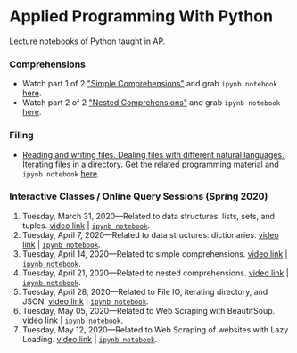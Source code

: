 # Applied Programming With Python
Lecture notebooks of Python taught in AP.

### Comprehensions
- Watch part 1 of 2 ["Simple Comprehensions"](https://youtu.be/styO04BaVnM) and grab `ipynb notebook` [here](https://github.com/MuhammadYaseenKhan/Applied-Programming-With-Python/blob/master/Comprehensions/Comprehension-1of2.ipynb).
- Watch part 2 of 2 ["Nested Comprehensions"](https://youtu.be/_FhzEd7thsc) and grab `ipynb notebook` [here](https://github.com/MuhammadYaseenKhan/Applied-Programming-With-Python/blob/master/Comprehensions/Comprehension-2of2.ipynb).

### Filing 
- [Reading and writing files. Dealing files with different natural languages. Iterating files in a directory](https://youtu.be/LXzstp880ww). Get the related programming material and `ipynb notebook` [here](https://github.com/MuhammadYaseenKhan/Applied-Programming-With-Python/tree/master/File%20IO).

### Interactive Classes / Online Query Sessions (Spring 2020)
 1. Tuesday, March 31, 2020—Related to data structures: lists, sets, and tuples. [video link](https://www.youtube.com/watch?v=ZSk63Wjm8UE) | [`ipynb notebook`](https://github.com/MuhammadYaseenKhan/Applied-Programming-With-Python/blob/master/Online-Query-Session-Spring-2020/Query-Session-1.ipynb).
 2. Tuesday, April 7, 2020—Related to data structures: dictionaries. [video link](https://www.youtube.com/watch?v=WMp2OHHo2wY) | [`ipynb notebook`](https://github.com/MuhammadYaseenKhan/Applied-Programming-With-Python/blob/master/Online-Query-Session-Spring-2020/Query-Session-2.ipynb).
 3. Tuesday, April 14, 2020—Related to simple comprehensions. [video link](https://youtu.be/tEh6_b5cjuk) | [`ipynb notebook`](https://github.com/MuhammadYaseenKhan/Applied-Programming-With-Python/blob/master/Online-Query-Session-Spring-2020/Query-Session-3.ipynb).
 4. Tuesday, April 21, 2020—Related to nested comprehensions. [video link](https://youtu.be/_FhzEd7thsc) | [`ipynb notebook`](https://github.com/MuhammadYaseenKhan/Applied-Programming-With-Python/blob/master/Online-Query-Session-Spring-2020/Query-Session-4.ipynb).
 5. Tuesday, April 28, 2020—Related to File IO, iterating directory, and JSON. [video link](https://www.youtube.com/watch?v=tXfLQgjE0XQ) | [`ipynb notebook`](https://github.com/MuhammadYaseenKhan/Applied-Programming-With-Python/blob/master/Online-Query-Session-Spring-2020/Interactive-Class-File-IO.ipynb).
 6. Tuesday, May 05, 2020—Related to Web Scraping with BeautifSoup. [video link](https://youtu.be/UOL1YRQdD3g) | [`ipynb notebook`](https://github.com/MuhammadYaseenKhan/Applied-Programming-With-Python/tree/master/Web-Scraping-BeautifulSoup).
 7. Tuesday, May 12, 2020—Related to Web Scraping of websites with Lazy Loading. [video link]() | [`ipynb notebook`](https://github.com/MuhammadYaseenKhan/Applied-Programming-With-Python/tree/master/Web-Scraping-BeautifulSoup).
